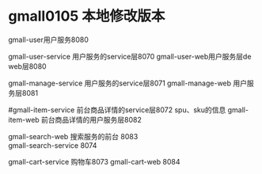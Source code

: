 # gmall0105 本地修改版本
gmall-user用户服务8080

gmall-user-service 用户服务的service层8070
gmall-user-web用户服务层de web层8080

gmall-manage-service 用户服务的service层8071
gmall-manage-web  用户服务层8081

#gmall-item-service 前台商品详情的service层8072 spu、sku的信息
gmall-item-web  前台商品详情的用户服务层8082

gmall-search-web 搜索服务的前台 8083   
gmall-search-service 8074

gmall-cart-service 购物车8073
gmall-cart-web 8084